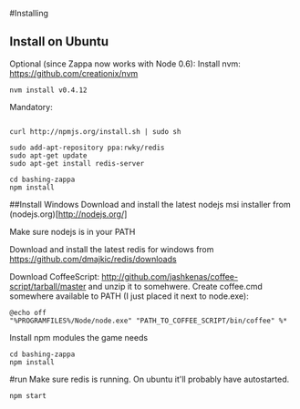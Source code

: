 #Installing

## Install on Ubuntu

Optional (since Zappa now works with Node 0.6):
Install nvm:
https://github.com/creationix/nvm

```
nvm install v0.4.12
```

Mandatory:
```

curl http://npmjs.org/install.sh | sudo sh

sudo add-apt-repository ppa:rwky/redis
sudo apt-get update
sudo apt-get install redis-server

cd bashing-zappa
npm install
```

##Install Windows
Download and install the latest nodejs msi installer from (nodejs.org)[http://nodejs.org/]

Make sure nodejs is in your PATH 

Download and install the latest redis for windows from https://github.com/dmajkic/redis/downloads

Download CoffeeScript: http://github.com/jashkenas/coffee-script/tarball/master and unzip it to somehwere.
Create coffee.cmd somewhere available to PATH (I just placed it next to node.exe):

```
@echo off
"%PROGRAMFILES%/Node/node.exe" "PATH_TO_COFFEE_SCRIPT/bin/coffee" %*
```

Install npm modules the game needs

```
cd bashing-zappa
npm install
```

#run
Make sure redis is running. On ubuntu it'll probably have autostarted.

```
npm start
```



